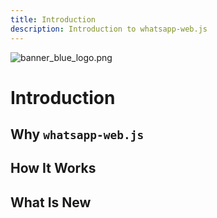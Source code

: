 ```yaml
---
title: Introduction
description: Introduction to whatsapp-web.js
---
```


<html>
    <img :src="$withBase('../../images/branding/dark/banner_blue_logo.png" alt="banner_blue_logo.png">
<html/>

# Introduction


## Why `whatsapp-web.js`


## How It Works


## What Is New